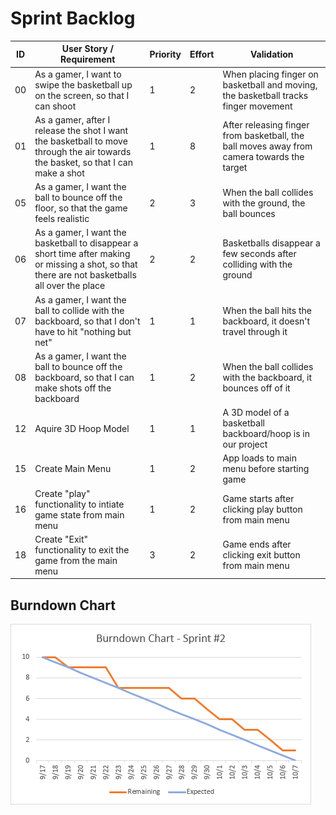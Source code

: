 # Sprint Backlog

| ID  | User Story / Requirement                                                                                                                         | Priority | Effort | Validation                                                                                 |
| --- | ------------------------------------------------------------------------------------------------------------------------------------------------ | -------- | ------ | ------------------------------------------------------------------------------------------ |
| 00  | As a gamer, I want to swipe the basketball up on the screen, so that I can shoot                                                                 | 1        | 2      | When placing finger on basketball and moving, the basketball tracks finger movement        |
| 01  | As a gamer, after I release the shot I want the basketball to move through the air towards the basket, so that I can make a shot                 | 1        | 8      | After releasing finger from basketball, the ball moves away from camera towards the target |
| 05  | As a gamer, I want the ball to bounce off the floor, so that the game feels realistic                                                            | 2        | 3      | When the ball collides with the ground, the ball bounces                                   |
| 06  | As a gamer, I want the basketball to disappear a short time after making or missing a shot, so that there are not basketballs all over the place | 2        | 2      | Basketballs disappear a few seconds after colliding with the ground                        |
| 07  | As a gamer, I want the ball to collide with the backboard, so that I don't have to hit "nothing but net"                                         | 1        | 1      | When the ball hits the backboard, it doesn't travel through it                             |
| 08  | As a gamer, I want the ball to bounce off the backboard, so that I can make shots off the backboard                                              | 1        | 2      | When the ball collides with the backboard, it bounces off of it                            |
| 12  | Aquire 3D Hoop Model                                                                                                                             | 1        | 1      | A 3D model of a basketball backboard/hoop is in our project                                |
| 15  | Create Main Menu                                                                                                                                 | 1        | 2      | App loads to main menu before starting game                                                |
| 16  | Create "play" functionality to intiate game state from main menu                                                                                 | 1        | 2      | Game starts after clicking play button from main menu                                      | DONE |
| 18  | Create "Exit" functionality to exit the game from the main menu                                                                                  | 3        | 2      | Game ends after clicking exit button from main menu                                        | DONE |

## Burndown Chart

![Burndown Chart](/Sprint_2/images/Burndown.png 'Burndown Chart')
